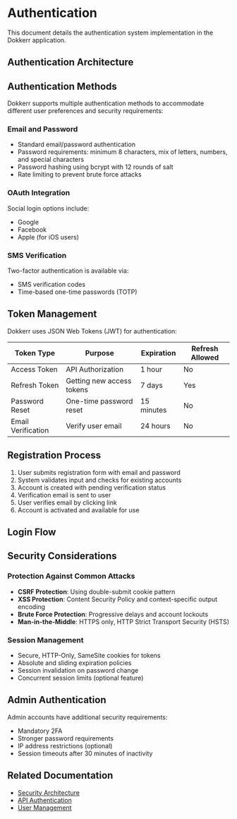 # Authentication

This document details the authentication system implementation in the Dokkerr application.

## Authentication Architecture



## Authentication Methods

Dokkerr supports multiple authentication methods to accommodate different user preferences and security requirements:

### Email and Password

- Standard email/password authentication
- Password requirements: minimum 8 characters, mix of letters, numbers, and special characters
- Password hashing using bcrypt with 12 rounds of salt
- Rate limiting to prevent brute force attacks

### OAuth Integration

Social login options include:

- Google
- Facebook
- Apple (for iOS users)

### SMS Verification

Two-factor authentication is available via:

- SMS verification codes
- Time-based one-time passwords (TOTP)

## Token Management

Dokkerr uses JSON Web Tokens (JWT) for authentication:

| Token Type | Purpose | Expiration | Refresh Allowed |
|------------|---------|------------|-----------------|
| Access Token | API Authorization | 1 hour | No |
| Refresh Token | Getting new access tokens | 7 days | Yes |
| Password Reset | One-time password reset | 15 minutes | No |
| Email Verification | Verify user email | 24 hours | No |

## Registration Process

1. User submits registration form with email and password
2. System validates input and checks for existing accounts
3. Account is created with pending verification status
4. Verification email is sent to user
5. User verifies email by clicking link
6. Account is activated and available for use

## Login Flow



## Security Considerations

### Protection Against Common Attacks

- **CSRF Protection**: Using double-submit cookie pattern
- **XSS Protection**: Content Security Policy and context-specific output encoding
- **Brute Force Protection**: Progressive delays and account lockouts
- **Man-in-the-Middle**: HTTPS only, HTTP Strict Transport Security (HSTS)

### Session Management

- Secure, HTTP-Only, SameSite cookies for tokens
- Absolute and sliding expiration policies
- Session invalidation on password change
- Concurrent session limits (optional feature)

## Admin Authentication

Admin accounts have additional security requirements:

- Mandatory 2FA
- Stronger password requirements
- IP address restrictions (optional)
- Session timeouts after 30 minutes of inactivity

## Related Documentation

- [Security Architecture](../architecture/security.md)
- [API Authentication](../technical/api-reference.md#authentication)
- [User Management](user-management.md)